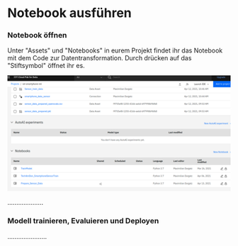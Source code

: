 # Notebook ausführen

### Notebook öffnen

Unter "Assets" und "Notebooks" in eurem Projekt findet ihr das Notebook mit dem Code zur Datentransformation. Durch drücken auf das "Stiftsymbol" öffnet ihr es.

![](../../../../.gitbook/assets/image%20%2871%29.png)

....................

### Modell trainieren, Evaluieren und Deployen

......................



